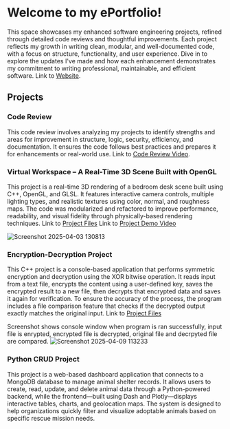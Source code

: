 
# Welcome to my ePortfolio! 
This space showcases my enhanced software engineering projects, refined through detailed code reviews and thoughtful improvements. Each project reflects my growth in writing clean, modular, and well-documented code, with a focus on structure, functionality, and user experience. Dive in to explore the updates I've made and how each enhancement demonstrates my commitment to writing professional, maintainable, and efficient software.
Link to [Website](https://jnasr1104.github.io/).

## Projects
### Code Review
This code review involves analyzing my projects to identify strengths and areas for improvement in structure, logic, security, efficiency, and documentation. It ensures the code follows best practices and prepares it for enhancements or real-world use.
Link to [Code Review Video](https://youtu.be/zfMDSn8PBYU).

### Virtual Workspace – A Real-Time 3D Scene Built with OpenGL
This project is a real-time 3D rendering of a bedroom desk scene built using C++, OpenGL, and GLSL. It features interactive camera controls, multiple lighting types, and realistic textures using color, normal, and roughness maps. The code was modularized and refactored to improve performance, readability, and visual fidelity through physically-based rendering techniques. Link to [Project Files](https://github.com/jnasr1104/jnasr1104.github.io/tree/main/7-1%20FINAL%20PROJECT%20ENHANCED)
Link to [Project Demo Video](https://youtu.be/cfuyO1AYSCE)

![Screenshot 2025-04-03 130813](https://github.com/user-attachments/assets/80d74471-5e26-4882-86a3-9865ead429ee)

### Encryption-Decryption Project
This C++ project is a console-based application that performs symmetric encryption and decryption using the XOR bitwise operation. It reads input from a text file, encrypts the content using a user-defined key, saves the encrypted result to a new file, then decrypts that encrypted data and saves it again for verification. To ensure the accuracy of the process, the program includes a file comparison feature that checks if the decrypted output exactly matches the original input.
Link to [Project Files](https://github.com/jnasr1104/jnasr1104.github.io/tree/main/ENHANCED%20ENCRYPTION%20ACTIVITY)

Screenshot shows console window when program is ran successfully, input file is enrypted, encrypted file is decrypted, original file and decrpyted file are compared.
![Screenshot 2025-04-09 113233](https://github.com/user-attachments/assets/acf9591b-8ec6-4300-9776-fab2dd9a9fef)

### Python CRUD Project
This project is a web-based dashboard application that connects to a MongoDB database to manage animal shelter records. It allows users to create, read, update, and delete animal data through a Python-powered backend, while the frontend—built using Dash and Plotly—displays interactive tables, charts, and geolocation maps. The system is designed to help organizations quickly filter and visualize adoptable animals based on specific rescue mission needs.
